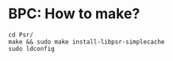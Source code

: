 # BPC: How to make?

```shell
cd Psr/
make && sudo make install-libpsr-simplecache
sudo ldconfig
```
